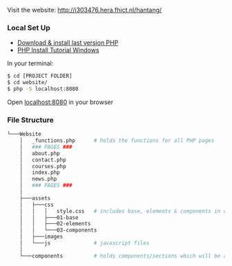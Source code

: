 Visit the website:
http://i303476.hera.fhict.nl/hantang/


### Local Set Up
- [Download & install last version PHP](https://www.php.net/downloads.php)
- [PHP Install Tutorial Windows](https://www.youtube.com/watch?v=iW0B9NTId2g)

In your terminal:
```bash
$ cd [PROJECT FOLDER]
$ cd website/
$ php -S localhost:8080
```
Open [localhost:8080](localhost:8080) in your browser

### File Structure
```bash
└───Website
    │   _functions.php      # holds the functions for all PHP pages
    │   ### PAGES ###
    │   about.php
    │   contact.php
    │   courses.php
    │   index.php
    │   news.php
    │   ### PAGES ###
    │
    ├───assets
    │   ├───css
    │   │   │   style.css   # includes base, elements & components in one CSS file
    │   │   ├───01-base
    │   │   ├───02-elements
    │   │   └───03-components
    │   ├───images
    │   └───js              # javascript files
    │
    └───components          # holds components/sections which will be added to multiple pages
```